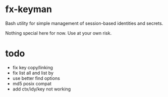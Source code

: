 # fx-keyman
Bash utility for simple management of session-based identities and secrets.

Nothing special here for now. Use at your own risk.


# todo
- fix key copy/linking
- fix list all and list by
- use better find options
- md5 posix compat
- add ctx/idy/key not working
